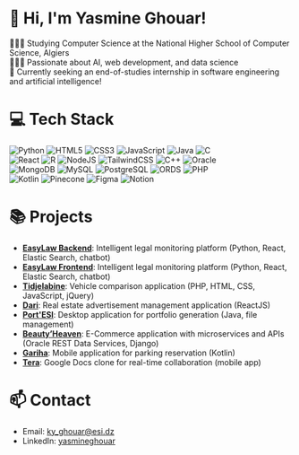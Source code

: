 # 👋 Hi, I'm Yasmine Ghouar!

👩🏻‍🎓 Studying Computer Science at the National Higher School of Computer Science, Algiers<br/>
👩🏻‍💻 Passionate about AI, web development, and data science<br/>
💭 Currently seeking an end-of-studies internship in software engineering and artificial intelligence!<br/>

<!-- GitHub stats from https://github.com/anuraghazra/github-readme-stats 
![](https://github-readme-stats.vercel.app/api?username=your-github-username&theme=radical&hide_border=false&include_all_commits=true&count_private=true)<br/>
-->
# 💻 Tech Stack
<!-- Badges from https://github.com/Ileriayo/markdown-badges -->
![Python](https://img.shields.io/badge/python-3670A0?style=for-the-badge&logo=python&logoColor=ffdd54)
![HTML5](https://img.shields.io/badge/html5-%23E34F26.svg?style=for-the-badge&logo=html5&logoColor=white)
![CSS3](https://img.shields.io/badge/css3-%231572B6.svg?style=for-the-badge&logo=css3&logoColor=white)
![JavaScript](https://img.shields.io/badge/javascript-%23323330.svg?style=for-the-badge&logo=javascript&logoColor=%23F7DF1E)
![Java](https://img.shields.io/badge/java-%23ED8B00.svg?style=for-the-badge&logo=openjdk&logoColor=white)
![C](https://img.shields.io/badge/c-%2300599C.svg?style=for-the-badge&logo=c&logoColor=white)<br/>
![React](https://img.shields.io/badge/react-%2320232a.svg?style=for-the-badge&logo=react&logoColor=%2361DAFB)
![R](https://img.shields.io/badge/R-276DC3?style=for-the-badge&logo=r&logoColor=white)
![NodeJS](https://img.shields.io/badge/node.js-6DA55F?style=for-the-badge&logo=node.js&logoColor=white)
![TailwindCSS](https://img.shields.io/badge/tailwindcss-%2338B2AC.svg?style=for-the-badge&logo=tailwind-css&logoColor=white)
![C++](https://img.shields.io/badge/C++-00599C?style=for-the-badge&logo=c%2B%2B&logoColor=white)
![Oracle](https://img.shields.io/badge/Oracle-F80000?style=for-the-badge&logo=oracle&logoColor=white)<br/>
![MongoDB](https://img.shields.io/badge/MongoDB-4EA94B?style=for-the-badge&logo=mongodb&logoColor=white)
![MySQL](https://img.shields.io/badge/MySQL-4479A1?style=for-the-badge&logo=mysql&logoColor=white)
![PostgreSQL](https://img.shields.io/badge/PostgreSQL-336791?style=for-the-badge&logo=postgresql&logoColor=white)
![ORDS](https://img.shields.io/badge/ORDS-4479A1?style=for-the-badge&logo=oracle&logoColor=white) 
![PHP](https://img.shields.io/badge/PHP-777BB4?style=for-the-badge&logo=php&logoColor=white)<br/>
![Kotlin](https://img.shields.io/badge/Kotlin-0095D5?style=for-the-badge&logo=kotlin&logoColor=white)
![Pinecone](https://img.shields.io/badge/Pinecone-0078D4?style=for-the-badge&logo=pinecone&logoColor=white)
![Figma](https://img.shields.io/badge/figma-%23F24E1E.svg?style=for-the-badge&logo=figma&logoColor=white)
![Notion](https://img.shields.io/badge/Notion-%23000000.svg?style=for-the-badge&logo=notion&logoColor=white)

# 📚 Projects
- **[EasyLaw Backend](https://github.com/your-github-username/easylaw)**: Intelligent legal monitoring platform (Python, React, Elastic Search, chatbot)
- **[EasyLaw Frontend](https://github.com/your-github-username/easylaw)**: Intelligent legal monitoring platform (Python, React, Elastic Search, chatbot)
- **[Tidjelabine](https://github.com/your-github-username/tidjelabine)**: Vehicle comparison application (PHP, HTML, CSS, JavaScript, jQuery)
- **[Dari](https://github.com/your-github-username/dari)**: Real estate advertisement management application (ReactJS)
- **[Port'ESI](https://github.com/your-github-username/portes)**: Desktop application for portfolio generation (Java, file management)
- **[Beauty’Heaven](https://github.com/your-github-username/beautyheaven)**: E-Commerce application with microservices and APIs (Oracle REST Data Services, Django)
- **[Gariha](https://github.com/your-github-username/gariha)**: Mobile application for parking reservation (Kotlin)
- **[Tera](https://github.com/your-github-username/tera)**: Google Docs clone for real-time collaboration (mobile app)

# 📫 Contact
- Email: ky_ghouar@esi.dz
- LinkedIn: [yasmineghouar](https://www.linkedin.com/in/yasmineghouar)
